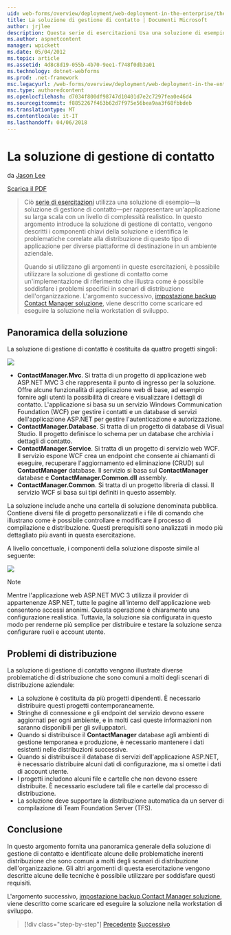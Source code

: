 ```yaml
---
uid: web-forms/overview/deployment/web-deployment-in-the-enterprise/the-contact-manager-solution
title: La soluzione di gestione di contatto | Documenti Microsoft
author: jrjlee
description: Questa serie di esercitazioni Usa una soluzione di esempio&#x2014;la soluzione Contact Manager&#x2014;per rappresentare un'applicazione su larga scala con un livello realistico...
ms.author: aspnetcontent
manager: wpickett
ms.date: 05/04/2012
ms.topic: article
ms.assetid: 4d8c8d19-055b-4b70-9ee1-f748f0db3a01
ms.technology: dotnet-webforms
ms.prod: .net-framework
msc.legacyurl: /web-forms/overview/deployment/web-deployment-in-the-enterprise/the-contact-manager-solution
msc.type: authoredcontent
ms.openlocfilehash: d7034f800df98747d10401d7e2c7297fea0e46d4
ms.sourcegitcommit: f8852267f463b62d7f975e56bea9aa3f68fbbdeb
ms.translationtype: MT
ms.contentlocale: it-IT
ms.lasthandoff: 04/06/2018
---
```

<a name="the-contact-manager-solution"></a>La soluzione di gestione di contatto
====================
da [Jason Lee](https://github.com/jrjlee)

[Scarica il PDF](https://msdnshared.blob.core.windows.net/media/MSDNBlogsFS/prod.evol.blogs.msdn.com/CommunityServer.Blogs.Components.WeblogFiles/00/00/00/63/56/8130.DeployingWebAppsInEnterpriseScenarios.pdf)

> Ciò [serie di esercitazioni](web-deployment-in-the-enterprise.md) utilizza una soluzione di esempio&#x2014;la soluzione di gestione di contatto&#x2014;per rappresentare un'applicazione su larga scala con un livello di complessità realistico. In questo argomento introduce la soluzione di gestione di contatto, vengono descritti i componenti chiavi della soluzione e identifica le problematiche correlate alla distribuzione di questo tipo di applicazione per diverse piattaforme di destinazione in un ambiente aziendale.
> 
> Quando si utilizzano gli argomenti in queste esercitazioni, è possibile utilizzare la soluzione di gestione di contatto come un'implementazione di riferimento che illustra come è possibile soddisfare i problemi specifici in scenari di distribuzione dell'organizzazione. L'argomento successivo, [impostazione backup Contact Manager soluzione](setting-up-the-contact-manager-solution.md), viene descritto come scaricare ed eseguire la soluzione nella workstation di sviluppo.


## <a name="solution-overview"></a>Panoramica della soluzione

La soluzione di gestione di contatto è costituita da quattro progetti singoli:

![](the-contact-manager-solution/_static/image1.png)

- **ContactManager.Mvc**. Si tratta di un progetto di applicazione web ASP.NET MVC 3 che rappresenta il punto di ingresso per la soluzione. Offre alcune funzionalità di applicazione web di base, ad esempio fornire agli utenti la possibilità di creare e visualizzare i dettagli di contatto. L'applicazione si basa su un servizio Windows Communication Foundation (WCF) per gestire i contatti e un database di servizi dell'applicazione ASP.NET per gestire l'autenticazione e autorizzazione.
- **ContactManager.Database**. Si tratta di un progetto di database di Visual Studio. Il progetto definisce lo schema per un database che archivia i dettagli di contatto.
- **ContactManager.Service**. Si tratta di un progetto di servizio web WCF. Il servizio espone WCF crea un endpoint che consente ai chiamanti di eseguire, recuperare l'aggiornamento ed eliminazione (CRUD) sul **ContactManager** database. Il servizio si basa sul **ContactManager** database e **ContactManager.Common.dll** assembly.
- **ContactManager.Common**. Si tratta di un progetto libreria di classi. Il servizio WCF si basa sui tipi definiti in questo assembly.

La soluzione include anche una cartella di soluzione denominata pubblica. Contiene diversi file di progetto personalizzati e i file di comando che illustrano come è possibile controllare e modificare il processo di compilazione e distribuzione. Questi prerequisiti sono analizzati in modo più dettagliato più avanti in questa esercitazione.

A livello concettuale, i componenti della soluzione disposte simile al seguente:

![](the-contact-manager-solution/_static/image2.png)

> [!NOTE]
> Mentre l'applicazione web ASP.NET MVC 3 utilizza il provider di appartenenze ASP.NET, tutte le pagine all'interno dell'applicazione web consentono accessi anonimi. Questa operazione è chiaramente una configurazione realistica. Tuttavia, la soluzione sia configurata in questo modo per renderne più semplice per distribuire e testare la soluzione senza configurare ruoli e account utente.


## <a name="deployment-challenges"></a>Problemi di distribuzione

La soluzione di gestione di contatto vengono illustrate diverse problematiche di distribuzione che sono comuni a molti degli scenari di distribuzione aziendale:

- La soluzione è costituita da più progetti dipendenti. È necessario distribuire questi progetti contemporaneamente.
- Stringhe di connessione e gli endpoint del servizio devono essere aggiornati per ogni ambiente, e in molti casi queste informazioni non saranno disponibili per gli sviluppatori.
- Quando si distribuisce il **ContactManager** database agli ambienti di gestione temporanea e produzione, è necessario mantenere i dati esistenti nelle distribuzioni successive.
- Quando si distribuisce il database di servizi dell'applicazione ASP.NET, è necessario distribuire alcuni dati di configurazione, ma si omette i dati di account utente.
- I progetti includono alcuni file e cartelle che non devono essere distribuite. È necessario escludere tali file e cartelle dal processo di distribuzione.
- La soluzione deve supportare la distribuzione automatica da un server di compilazione di Team Foundation Server (TFS).

## <a name="conclusion"></a>Conclusione

In questo argomento fornita una panoramica generale della soluzione di gestione di contatto e identificate alcune delle problematiche inerenti distribuzione che sono comuni a molti degli scenari di distribuzione dell'organizzazione. Gli altri argomenti di questa esercitazione vengono descritte alcune delle tecniche è possibile utilizzare per soddisfare questi requisiti.

L'argomento successivo, [impostazione backup Contact Manager soluzione](setting-up-the-contact-manager-solution.md), viene descritto come scaricare ed eseguire la soluzione nella workstation di sviluppo.

> [!div class="step-by-step"]
> [Precedente](web-deployment-in-the-enterprise.md)
> [Successivo](setting-up-the-contact-manager-solution.md)
